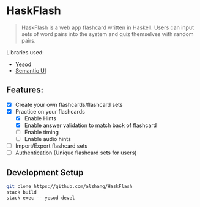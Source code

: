 # HaskFlash
> HaskFlash is a web app flashcard written in Haskell.
> Users can input sets of word pairs into the system and quiz themselves with random pairs.

Libraries used:
- [Yesod](https://www.yesodweb.com/)
- [Semantic UI](https://semantic-ui.com/)

## Features:
- [x] Create your own flashcards/flashcard sets
- [x] Practice on your flashcards
    - [x] Enable Hints
    - [x] Enable answer validation to match back of flashcard
    - [ ] Enable timing
    - [ ] Enable audio hints
- [ ] Import/Export flashcard sets
- [ ] Authentication (Unique flashcard sets for users)

## Development Setup
```sh
git clone https://github.com/alzhang/HaskFlash
stack build
stack exec -- yesod devel
```
